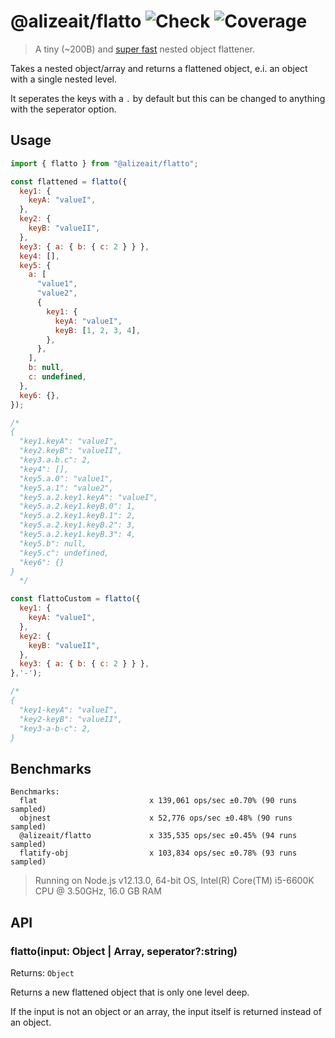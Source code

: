 # @alizeait/flatto ![Check](https://github.com/alizeait/flatto/workflows/Check/badge.svg) ![Coverage](https://img.shields.io/codecov/c/github/alizeait/flatto)

> A tiny (~200B) and [super fast](#benchmarks) nested object flattener.

Takes a nested object/array and returns a flattened object, e.i. an object with a single nested level.

It seperates the keys with a `.` by default but this can be changed to anything with the seperator option.

## Usage

```js
import { flatto } from "@alizeait/flatto";

const flattened = flatto({
  key1: {
    keyA: "valueI",
  },
  key2: {
    keyB: "valueII",
  },
  key3: { a: { b: { c: 2 } } },
  key4: [],
  key5: {
    a: [
      "value1",
      "value2",
      {
        key1: {
          keyA: "valueI",
          keyB: [1, 2, 3, 4],
        },
      },
    ],
    b: null,
    c: undefined,
  },
  key6: {},
});

/*
{
  "key1.keyA": "valueI",
  "key2.keyB": "valueII",
  "key3.a.b.c": 2,
  "key4": [],
  "key5.a.0": "value1",
  "key5.a.1": "value2",
  "key5.a.2.key1.keyA": "valueI",
  "key5.a.2.key1.keyB.0": 1,
  "key5.a.2.key1.keyB.1": 2,
  "key5.a.2.key1.keyB.2": 3,
  "key5.a.2.key1.keyB.3": 4,
  "key5.b": null,
  "key5.c": undefined,
  "key6": {}
}
  */

const flattoCustom = flatto({
  key1: {
    keyA: "valueI",
  },
  key2: {
    keyB: "valueII",
  },
  key3: { a: { b: { c: 2 } } },
},'-');

/*
{
  "key1-keyA": "valueI",
  "key2-keyB": "valueII",
  "key3-a-b-c": 2,
}
```

## Benchmarks

```
Benchmarks:
  flat                         x 139,061 ops/sec ±0.70% (90 runs sampled)
  objnest                      x 52,776 ops/sec ±0.48% (90 runs sampled)
  @alizeait/flatto             x 335,535 ops/sec ±0.45% (94 runs sampled)
  flatify-obj                  x 103,834 ops/sec ±0.78% (93 runs sampled)
```

> Running on Node.js v12.13.0, 64-bit OS, Intel(R) Core(TM) i5-6600K CPU @ 3.50GHz, 16.0 GB RAM

## API

### flatto(input: Object | Array, seperator?:string)

Returns: `Object`

Returns a new flattened object that is only one level deep.

If the input is not an object or an array, the input itself is returned instead of an object.
